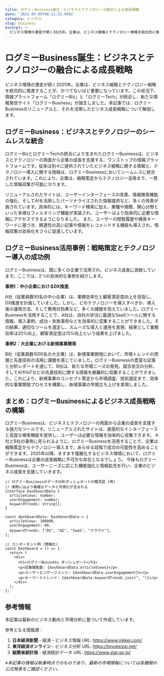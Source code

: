 ```yaml
---
title: ログミーBusiness誕生：ビジネスとテクノロジーの融合による成長戦略
date: '2025-05-09T00:12:35.998Z'
category: ビジネス
slug: business
excerpt: >-
  ビジネス環境の激変が続く2025年。企業は、ビジネス戦略とテクノロジー戦略を統合的に推進することが、かつてないほど重要になっています。この状況下、情報プラットフォーム「ログミーBiz」と「ログミーTech」が統合し、新たな情報発信サイト「ログミーBusiness」が誕生しました。本記事では、ログミー...
---
```


# ログミーBusiness誕生：ビジネスとテクノロジーの融合による成長戦略

ビジネス環境の激変が続く2025年。企業は、ビジネス戦略とテクノロジー戦略を統合的に推進することが、かつてないほど重要になっています。この状況下、情報プラットフォーム「ログミーBiz」と「ログミーTech」が統合し、新たな情報発信サイト「ログミーBusiness」が誕生しました。本記事では、ログミーBusinessのリニューアルと、それを活用したビジネス成長戦略について解説します。


## ログミーBusiness：ビジネスとテクノロジーのシームレスな統合

ログミーBizとログミーTechの統合により生まれたログミーBusinessは、ビジネスとテクノロジーの両面から企業の成長を支援する、ワンストップの情報プラットフォームです。従来は別々に提供されていたビジネス戦略に関する情報と、テクノロジー導入に関する情報は、ログミーBusinessにおいてシームレスに統合されています。これにより、企業は、戦略策定からテクノロジー活用まで、一貫した情報収集が可能になります。

リニューアルされたサイトは、ユーザーインターフェースの改善、情報検索機能の強化、そしてAIを活用したパーソナライズされた情報提供など、多くの改善が施されています。具体的には、キーワード検索に加え、業種や規模、関心分野といった多様なフィルタリング機能が実装され、ユーザーはより効率的に必要な情報にアクセスできるようになりました。  また、ユーザーの閲覧履歴や検索キーワードに基づき、関連性の高い記事や情報をレコメンドする機能も導入され、情報収集の効率化をさらに促進しています。


## ログミーBusiness活用事例：戦略策定とテクノロジー導入の成功例

ログミーBusinessは、既に多くの企業で活用され、ビジネス成長に貢献しています。ここでは、2つの具体的な事例を紹介します。

**事例1：中小企業におけるDX推進**

A社（従業員数50名の中小企業）は、業務効率化と顧客満足度向上を目指し、DX推進を計画していました。しかし、どのテクノロジーを導入すべきか、導入後の運用方法、そして費用対効果など、多くの課題を抱えていました。ログミーBusinessを活用することで、A社は、自社の状況に最適なSaaSツールに関する情報、導入事例、成功・失敗事例などを効率的に収集することができました。その結果、適切なツールを選定し、スムーズな導入と運用を実現、結果として業務効率は20%向上、顧客満足度は15%向上という成果を上げました。

**事例2：大企業における新規事業開発**

B社（従業員数1000名の大企業）は、新規事業開発において、市場トレンドの把握と先進技術の活用に課題を感じていました。ログミーBusinessの豊富な記事と分析レポートを通じて、B社は、新たな市場ニーズの発見、競合状況の分析、そしてAIやIoTなどの先進技術に関する情報を網羅的に収集することができました。これにより、新規事業のコンセプト策定から市場調査、技術選定まで、効率的な事業開発プロセスを構築し、新規事業の早期立ち上げを実現しました。


## まとめ：ログミーBusinessによるビジネス成長戦略の構築

ログミーBusinessは、ビジネスとテクノロジーの両面から企業の成長を支援する強力なツールです。リニューアルされたサイトは、直感的なインターフェースと高度な検索機能を提供し、ユーザーは必要な情報を効率的に収集できます。  A社とB社の事例に見られるように、ログミーBusinessを活用することで、企業は戦略策定からテクノロジー導入まで、あらゆる段階で成功の可能性を高めることができます。2025年以降、ますます複雑化するビジネス環境において、ログミーBusinessは企業の成長戦略に不可欠な存在となるでしょう。  今後もログミーBusinessは、ユーザーニーズに応じた機能強化と情報拡充を行い、企業のビジネス成長を支援していきます。


```
// ログミーBusinessのデータ分析ダッシュボードの概念図 (例)
// 実際にはより複雑なデータと可視化が含まれる
interface DashboardData {
  articleViews: number;
  userEngagement: number;
  keywordTrends: string[];
}

const dashboardData: DashboardData = {
  articleViews: 100000,
  userEngagement: 80,
  keywordTrends: ["DX", "AI", "SaaS", "クラウド"],
};

// コンポーネント例 (簡略化)
const Dashboard = () => {
  return (
    <div>
      <h1>ログミーBusiness ダッシュボード</h1>
      <p>記事閲覧数: {dashboardData.articleViews}</p>
      <p>ユーザーエンゲージメント: {dashboardData.userEngagement}%</p>
      <p>キーワードトレンド: {dashboardData.keywordTrends.join(", ")}</p>
    </div>
  );
};
```


## 参考情報

本記事は最新のビジネス動向と市場分析に基づいて作成しています。

参考となる情報源：
1. **日本経済新聞** - 経済・ビジネス情報
   URL: https://www.nikkei.com/
2. **東洋経済オンライン** - ビジネス分析
   URL: https://toyokeizai.net/
3. **総務省統計局** - 経済統計データ
   URL: https://www.stat.go.jp/

*※本記事の情報は執筆時点でのものであり、最新の市場情報については各機関の公式発表をご確認ください。*
